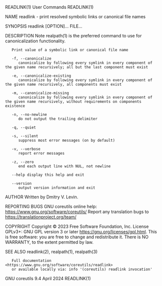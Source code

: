 READLINK(1)								 User Commands								   READLINK(1)

NAME
       readlink - print resolved symbolic links or canonical file names

SYNOPSIS
       readlink [OPTION]... FILE...

DESCRIPTION
       Note realpath(1) is the preferred command to use for canonicalization functionality.

       Print value of a symbolic link or canonical file name

       -f, --canonicalize
	      canonicalize by following every symlink in every component of the given name recursively; all but the last component must exist

       -e, --canonicalize-existing
	      canonicalize by following every symlink in every component of the given name recursively, all components must exist

       -m, --canonicalize-missing
	      canonicalize by following every symlink in every component of the given name recursively, without requirements on components existence

       -n, --no-newline
	      do not output the trailing delimiter

       -q, --quiet

       -s, --silent
	      suppress most error messages (on by default)

       -v, --verbose
	      report error messages

       -z, --zero
	      end each output line with NUL, not newline

       --help display this help and exit

       --version
	      output version information and exit

AUTHOR
       Written by Dmitry V. Levin.

REPORTING BUGS
       GNU coreutils online help: <https://www.gnu.org/software/coreutils/>
       Report any translation bugs to <https://translationproject.org/team/>

COPYRIGHT
       Copyright © 2023 Free Software Foundation, Inc.	License GPLv3+: GNU GPL version 3 or later <https://gnu.org/licenses/gpl.html>.
       This is free software: you are free to change and redistribute it.  There is NO WARRANTY, to the extent permitted by law.

SEE ALSO
       readlink(2), realpath(1), realpath(3)

       Full documentation <https://www.gnu.org/software/coreutils/readlink>
       or available locally via: info '(coreutils) readlink invocation'

GNU coreutils 9.4							  April 2024								   READLINK(1)
